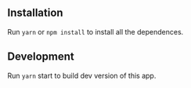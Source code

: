 ## Installation
Run `yarn` or `npm install` to install all the dependences.

## Development
Run `yarn` start to build dev version of this app.
